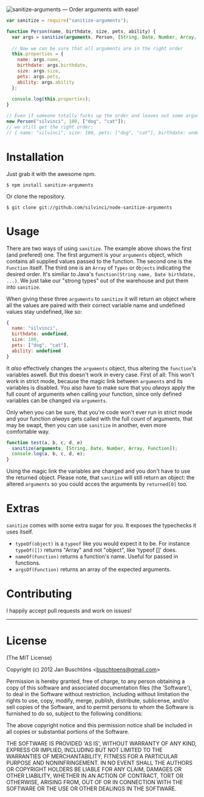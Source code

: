 ![sanitize-arguments — Order arguments with ease!](http://i.imgur.com/SAhDs.png)

```javascript
var sanitize = require("sanitize-arguments");

function Person(name, birthdate, size, pets, ability) {
  var args = sanitize(arguments, Person, [String, Date, Number, Array, Function]);
  
  // Now we can be sure that all arguments are in the right order
  this.properties = {
    name: args.name,
    birthdate: args.birthdate,
    size: args.size,
    pets: args.pets,
    ability: args.ability
  };
  
  console.log(this.properties);
}

// Even if someone totally fucks up the order and leaves out some arguments
new Person("silvinci", 180, ["dog", "cat"]);
// we still get the right order:
// { name: "silvinci", size: 180, pets: ["dog", "cat"], birthdate: undefined, ability: undefined }
```

Installation
============

Just grab it with the awesome npm.

    $ npm install sanitize-arguments

Or clone the repository.

    $ git clone git://github.com/silvinci/node-sanitize-arguments

Usage
=====

There are two ways of using `sanitize`. The example above shows the first (and prefered) one.
The first argument is your `arguments` object, which contains all supplied values passed to the function.
The second one is the `Function` itself. The third one is an `Array` of `Types` or `Objects`
indicating the desired order. It's similiar to Java's `function(String name, Date birthdate, ...)`.
We just take our "strong types" out of the warehouse and put them into `sanitize`.

When giving these three `arguments` to `sanitize` it will return an object where all the values are
paired with their correct variable name and undefined values stay undefined, like so:
```javascript
{
  name: "silvinci",
  birthdate: undefined,
  size: 180,
  pets: ["dog", "cat"],
  ability: undefined
}
```
It *also* effectively changes the `arguments` object, thus altering the `function`'s variables aswell.
But this doesn't work in every case. First of all: This won't work in strict mode, because the magic link
between `arguments` and its variables is disabled. You also have to make sure that you *always* apply
the full count of arguments when calling your function, since only defined variables can be changed
via `arguments`.

Only when you can be sure, that you're code won't ever run in strict mode and your function *always*
gets called with the full count of arguments, that may be swapt, then you can use `sanitize` in
another, even more comfortable way.
```javascript
function test(a, b, c, d, e)
  sanitize(arguments, [String, Date, Number, Array, Function]);
  console.log(a, b, c, d, e);
}
```

Using the magic link the variables are changed and you don't have to use the returned object.
Please note, that `sanitize` will still return an object: the altered `arguments` so you could
acces the arguments by `returned[0]` too.

Extras
======

`sanitize` comes with some extra sugar for you. It exposes the typechecks it uses itself.
- `typeOf(object)` is a `typeof` like you would expect it to be.
  For instance `typeOf([])` returns "Array" and not "object", like 'typeof []' does.
- `nameOf(Function)` returns a function's name. Useful for passed in functions.
- `argsOf(Function)` returns an array of the expected arguments.

Contributing
============

I happily accept pull requests and work on issues!

---

License
=======

(The MIT License)

Copyright (c) 2012 Jan Buschtöns &lt;buschtoens@gmail.com&gt;

Permission is hereby granted, free of charge, to any person obtaining
a copy of this software and associated documentation files (the
'Software'), to deal in the Software without restriction, including
without limitation the rights to use, copy, modify, merge, publish,
distribute, sublicense, and/or sell copies of the Software, and to
permit persons to whom the Software is furnished to do so, subject to
the following conditions:

The above copyright notice and this permission notice shall be
included in all copies or substantial portions of the Software.

THE SOFTWARE IS PROVIDED 'AS IS', WITHOUT WARRANTY OF ANY KIND,
EXPRESS OR IMPLIED, INCLUDING BUT NOT LIMITED TO THE WARRANTIES OF
MERCHANTABILITY, FITNESS FOR A PARTICULAR PURPOSE AND NONINFRINGEMENT.
IN NO EVENT SHALL THE AUTHORS OR COPYRIGHT HOLDERS BE LIABLE FOR ANY
CLAIM, DAMAGES OR OTHER LIABILITY, WHETHER IN AN ACTION OF CONTRACT,
TORT OR OTHERWISE, ARISING FROM, OUT OF OR IN CONNECTION WITH THE
SOFTWARE OR THE USE OR OTHER DEALINGS IN THE SOFTWARE.